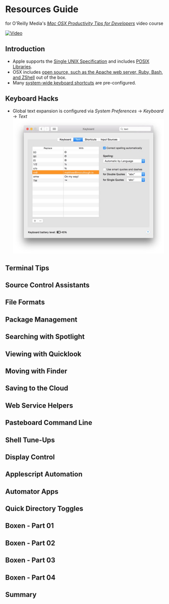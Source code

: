 # Resources Guide  
for O'Reilly Media's [_Mac OSX Productivity Tips for Developers_](http://shop.oreilly.com/product/110000007.do) video course

[![Video](http://akamaicovers.oreilly.com/images/110000007/cat.gif)](http://shop.oreilly.com/product/110000007.do)

## Introduction
* Apple supports the [Single UNIX Specification](http://www.unix.org/what_is_unix/single_unix_specification.html) and includes [POSIX Libraries](https://developer.apple.com/library/mac/documentation/Porting/Conceptual/PortingUnix/background/background.html#//apple_ref/doc/uid/TP40002848-TPXREF101).
* OSX includes [open source, such as the Apache web server, Ruby, Bash, and ZShell](https://www.apple.com/opensource/) out of the box.
* Many [system-wide keyboard shortcuts](http://support.apple.com/en-us/HT201236) are pre-configured.
 
## Keyboard Hacks
* Global text expansion is configured via _System Preferences_ → _Keyboard_ → _Text_
 ![Text Preference Pane](images/keyboardhacks-textpreferencepane.jpg)
 
## Terminal Tips
 
## Source Control Assistants
 
## File Formats
 
## Package Management
 
## Searching with Spotlight
 
## Viewing with Quicklook
 
## Moving with Finder
 
## Saving to the Cloud
 
## Web Service Helpers
 
## Pasteboard Command Line
 
## Shell Tune-Ups
 
## Display Control
 
## Applescript Automation
 
## Automator Apps
 
## Quick Directory Toggles
 
## Boxen - Part 01
 
## Boxen - Part 02
 
## Boxen - Part 03
 
## Boxen - Part 04
 
## Summary
